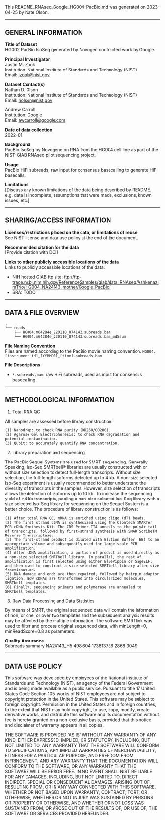 This README_RNAseq_Google_HG004-PacBio.md was generated on 2023-04-25 by Nate Olson.

------------------- 
GENERAL INFORMATION
-------------------

**Title of Dataset**\
HG002 PacBio IsoSeq generated by Novogen contracted work by Google.

**Principal Investigator**\
Justin M. Zook\
Institution: National Institute of Standards and Technology (NIST)\
Email: jzook@nist.gov

**Dataset Contact(s)**\
Nathan D. Olson\
Institution: National Institute of Standards and Technology (NIST)\
Email: nolson@nist.gov

Andrew Carroll\
Institution: Google\
Email: awcarroll@google.com

**Date of data collection**\
2022-01

**Background**\
PacBio IsoSeq by Novogene on RNA from the HG004 cell line as part of the 
NIST-GIAB RNAseq pilot sequencing project.

**Usage**\
PacBio HiFi subreads, raw input for consensus basecalling to generate HiFi basecalls.

**Limitations**\
[Discuss any known limitations of the data being described by
README. e.g. data is incomplete, assumptions that were made, exclusions, known
issues, etc.]

--------------------------
SHARING/ACCESS INFORMATION
--------------------------

**Licenses/restrictions placed on the data, or limitations of reuse**\
See NIST license and data use policy at the end of the document.

**Recommended citation for the data**\
[Provide citation with DOI]

**Links to other publicly accessible locations of the data**\
Links to publicly accessible locations of the data:

- NIH hosted GIAB ftp site: ftp://ftp-trace.ncbi.nlm.nih.gov/ReferenceSamples/giab/data_RNAseq/AshkenazimTrio/HG004_NA24143_mother/Google_PacBio/
- SRA: TODO 

--------------------
DATA & FILE OVERVIEW
--------------------
 
```
.
└── reads
    ├── HG004.m64284e_220110_074143.subreads.bam 
    └── HG004.m64284e_220110_074143.subreads.bam_md5sum
```


**File Naming Convention**\
Files are named according to the PacBio movie naming convention. `HG004.[instrument id]_[YYMMDD]_[time].subreads.bam`

**File Descriptions**
- `*.subreads.bam`: raw HiFi subreads, used as input for consensus basecalling.

--------------------------
METHODOLOGICAL INFORMATION
--------------------------
<!-- 
Methodological information and QC summaries are from https://drive.google.com/file/d/1ZhfLjjRJwb0Kx7vsKg80n-ddjWHW5vZ5/view?usp=sharing
 -->
1. Total RNA QC

All samples are assessed before library construction:

    (1) Nanodrop: to check RNA purity (OD260/OD280).
    (2) Agarose Gel Electrophoresis: to check RNA degradation and potential contamination.
    (3) Qubit: to accurately quantify RNA concentration.

2. Library preparation and sequencing

The PacBio Sequel Systems are used for SMRT sequencing. Generally Speaking, Iso-Seq SMRTbell® libraries are usually constructed with or without size selection to detect full-length transcripts. Without size selection, the full-length isoforms detected up to 4 kb. A non-size selected Iso-Seq experiment is usually recommended to better understand the diversity of transcripts in the samples. However, size selection of transcripts allows the detection of isoforms up to 10 kb. To increase the sequencing yield of >4 kb transcripts, pooling a non-size selected Iso-Seq library with a size selected Iso-Seq library for sequencing on the Sequel System is a better choice. The procedure of library construction is as follows:

    (1) After total RNA QC, mRNA is enriched using oligo (dT) beads.
    (2) The first strand cDNA is synthesized using the Clontech SMARTer PCR cDNA Synthesis Kit. The CDS Primer IIA anneals to the polyA+ tail of transcripts, followed by first-strand synthesis with SMARTScribeTM Reverse Transcriptase.
    (3) The first-strand product is diluted with Elution Buffer (EB) to an appropriate volume and subsequently used for large-scale PCR amplification.
    (4) After cDNA amplification, a portion of product is used directly as a non-size selected SMRTbell library. In parallel, the rest of amplification is first selected using either BluePippin or SageELF, and then used to construct a size-selected SMRTbell library after size fractionation.
    (5) DNA damage and ends are then repaired, followed by hairpin adaptor ligation. Now cDNAs are transformed into circularized molecules, SMRTbell templates.
    (6) Finally, sequencing primers and polymerase are annealed to SMRTbell templates.

3. Raw Data Processing and Data Statistics

By means of SMRT, the original sequenced data will contain the information of non, or one, or over two templates and the subsequent analysis results may be affected by the multiple information. The software SMRTlink was used to filter and process original sequenced data, with minLength=0, minReadScore=0.8 as parameters.

**Quality Assurance**\
Subreads summary
NA24143_H5	498.604	173813736	2868	3049

--------------------------
DATA USE POLICY
--------------------------

This software was developed by employees of the National Institute of Standards
and Technology (NIST), an agency of the Federal Government and is being made
available as a public service. Pursuant to title 17 United States Code Section
105, works of NIST employees are not subject to copyright protection in the
United States. This software may be subject to foreign copyright. Permission in
the United States and in foreign countries, to the extent that NIST may hold
copyright, to use, copy, modify, create derivative works, and distribute this
software and its documentation without fee is hereby granted on a non-exclusive
basis, provided that this notice and disclaimer of warranty appears in all
copies.

THE SOFTWARE IS PROVIDED 'AS IS' WITHOUT ANY WARRANTY OF ANY KIND, EITHER
EXPRESSED, IMPLIED, OR STATUTORY, INCLUDING, BUT NOT LIMITED TO, ANY WARRANTY
THAT THE SOFTWARE WILL CONFORM TO SPECIFICATIONS, ANY IMPLIED WARRANTIES OF
MERCHANTABILITY, FITNESS FOR A PARTICULAR PURPOSE, AND FREEDOM FROM
INFRINGEMENT, AND ANY WARRANTY THAT THE DOCUMENTATION WILL CONFORM TO THE
SOFTWARE, OR ANY WARRANTY THAT THE SOFTWARE WILL BE ERROR FREE. IN NO EVENT
SHALL NIST BE LIABLE FOR ANY DAMAGES, INCLUDING, BUT NOT LIMITED TO, DIRECT,
INDIRECT, SPECIAL OR CONSEQUENTIAL DAMAGES, ARISING OUT OF, RESULTING FROM, OR
IN ANY WAY CONNECTED WITH THIS SOFTWARE, WHETHER OR NOT BASED UPON WARRANTY,
CONTRACT, TORT, OR OTHERWISE, WHETHER OR NOT INJURY WAS SUSTAINED BY PERSONS OR
PROPERTY OR OTHERWISE, AND WHETHER OR NOT LOSS WAS SUSTAINED FROM, OR AROSE OUT
OF THE RESULTS OF, OR USE OF, THE SOFTWARE OR SERVICES PROVIDED HEREUNDER.

